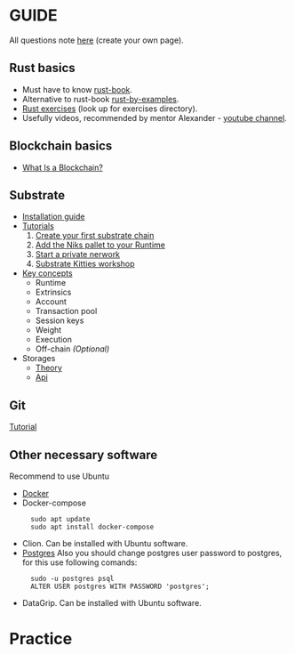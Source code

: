 # GUIDE

All questions note [here](https://docs.google.com/spreadsheets/d/1qRWu9mIqaxKNt8I5E0BFoicpNZHotJhyyrwrFugT_c0/edit?usp=sharing)
(create your own page).

## Rust basics

- Must have to know [rust-book](https://doc.rust-lang.org/book/).
- Alternative to rust-book [rust-by-examples](https://doc.rust-lang.org/stable/rust-by-example/).
- [Rust exercises](https://github.com/rust-lang/rustlings/) (look up for exercises directory).
- Usefully videos, recommended by mentor Alexander - [youtube channel](https://www.youtube.com/c/JonGjengset/videos).


## Blockchain basics

- [What Is a Blockchain?](https://www.investopedia.com/terms/b/blockchain.asp)

## Substrate 

- [Installation guide](https://docs.substrate.io/v3/getting-started/installation/)
- [Tutorials](https://docs.substrate.io/tutorials/v3/)
  1. [Create your first substrate chain](https://docs.substrate.io/tutorials/v3/create-your-first-substrate-chain/)
  2. [Add the Niks pallet to your Runtime](https://docs.substrate.io/tutorials/v3/add-a-pallet/)
  3. [Start a private nerwork](https://docs.substrate.io/tutorials/v3/private-network/)
  4. [Substrate Kitties workshop](https://docs.substrate.io/tutorials/v3/kitties/pt1/)
- [Key concepts](https://docs.substrate.io/v3/concepts/runtime/)
  - Runtime
  - Extrinsics
  - Account
  - Transaction pool
  - Session keys
  - Weight
  - Execution
  - Off-chain *(Optional)*
- Storages
  - [Theory](https://docs.substrate.io/v3/advanced/storage/)
  - [Api](https://docs.substrate.io/v3/runtime/storage/)

## Git

[Tutorial](https://www.w3schools.com/git/git_remote_getstarted.asp?remote=github)

## Other necessary software

Recommend to use Ubuntu

- [Docker](https://www.digitalocean.com/community/tutorials/how-to-install-and-use-docker-on-ubuntu-20-04-ru)
- Docker-compose
  ```shell
    sudo apt update
    sudo apt install docker-compose
  ```
- Clion. Can be installed with Ubuntu software.
- [Postgres](https://www.digitalocean.com/community/tutorials/how-to-install-postgresql-on-ubuntu-20-04-quickstart-ru)
  Also you should change postgres user password to postgres, for this use following comands:
  ```shell
    sudo -u postgres psql
    ALTER USER postgres WITH PASSWORD 'postgres';
  ```
- DataGrip. Can be installed with Ubuntu software.

# Practice
